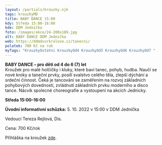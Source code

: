 ```yaml
---
layout: /partials/krouzky.njk
tags: krouzkyMD
title: BABY DANCE 15:00
kdy: Středa 15:00-16:00
kde: DDM Jednička
foto: /images/akce/24-200x189.jpg
alt: BABY DANCE DDM Jednička
web: https://ddmdvurkralove.cz/tanecni/
polatek: 700 Kč na rok
myTags: "KrouzkyOstatni KrouzkyOd4 KrouzkyOd5 KrouzkyOd6 KrouzkyOd7 "
---
```

<!--StartFragment-->

**BABY DANCE – pro děti od 4 do 6 (7) let**\
Kroužek pro malé holčičky i kluky, které baví tanec, pohyb, hudba. Naučí se nové kroky a taneční prvky, posílí svalstvo celého těla, zlepší dýchání a srdeční činnost. Čeká je tancování se zaměřením na rozvoj základních pohybových dovedností, zvládnutí základních prvku moderního a disco tance. Nácvik spolecné choreografie a vystoupení na akcích Jednicky.

**Středa 15:00–16:00**

**Úvodní informativní schůzka:** 5. 10. 2022 v 15:00 v DDM Jednička

Vedoucí Tereza Rejlová, Dis.

Cena: 700 Kč/rok

Přihláška na kroužek [zde](https://ddmdvurkralove.cz/prihlaska/).

<!--EndFragment-->